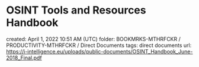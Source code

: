 # OSINT Tools and Resources Handbook

created: April 1, 2022 10:51 AM (UTC)
folder: BOOKMRKS-MTHRFCKR / PRODUCTIVITY-MTHRFCKR / Direct Documents
tags: direct documents
url: https://i-intelligence.eu/uploads/public-documents/OSINT_Handbook_June-2018_Final.pdf